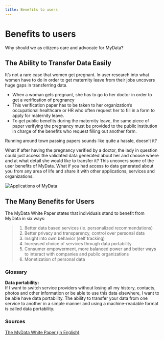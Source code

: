```yaml
---
title: Benefits to users
---
```


# Benefits to users

Why should we as citizens care and advocate for MyData? 

## The Ability to Transfer Data Easily

It’s not a rare case that women get pregnant. In user research into what women have to do in order to get maternity leave from their jobs uncovers huge gaps in transferring data. 

- When a woman gets pregnant, she has to go to her doctor in order to get a verification of pregnancy  
- This verification paper has to be taken to her organization’s occupational healthcare or HR who often request her to fill in a form to apply for maternity leave.  
- To get public benefits during the maternity leave, the same piece of paper verifying the pregnancy must be provided to the public  institution in charge of the benefits who request filling out another form.

Running around town passing papers sounds like quite a hassle, doesn’t it? 

What if after having the pregnancy verified by a doctor, the lady in question could just access the validated data generated about her and choose where and at what detail she would like to transfer it? This uncovers some of the user benefits of MyData. What if you had access to data generated about you from any area of life and share it with other applications, services and organizations. 

![Applications of MyData](.../blob/gh-pages/modules/Module%206/figure2-1.png "Applications of MyData")

## The Many Benefits for Users

The MyData White Paper states that individuals stand to benefit from MyData in six ways: 

> 1. Better data based services (ie. personalized recommendations)  
> 2. Better privacy and transparency, control over personal data  
> 3. Insight into own behavior (self tracking)  
> 4. Increased choice of services through data portability  
> 5. Consumer empowerment, more balanced power and better ways to interact with companies and public organizations  
> 6. Monetization of personal data  

### Glossary

**Data portability:**  
If I want to switch service providers without losing all my history, contacts, photos and other information or be able to use this data elsewhere, I want to be able have data portability. The ability to transfer your data from one service to another in a simple manner and using a machine-readable format is called data portability.

### Sources 

[The MyData White Paper (in English)](https://julkaisut.valtioneuvosto.fi/handle/10024/78439) 
